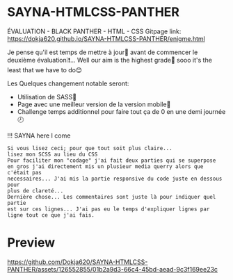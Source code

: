 # SAYNA-HTMLCSS-PANTHER
ÉVALUATION - BLACK PANTHER - HTML - CSS
Gitpage link: https://dokja620.github.io/SAYNA-HTMLCSS-PANTHER/enigme.html

Je pense qu'il est temps de mettre à jour🤖 avant de commencer le deuxième évaluation❕❗...
Well our aim is the highest grade📝 sooo it's the least that we have to do😊

Les Quelques changement notable seront:
- Utilisation de SASS👀
- Page avec une meilleur version de la version mobile📱
- Challenge temps additionnel pour faire tout ça de 0 en une demi journée🕗 

!!! SAYNA here I come

    Si vous lisez ceci; pour que tout soit plus claire... 
    lisez mon SCSS au lieu du CSS
    Pour faciliter mon "codage" j'ai fait deux parties qui se superpose
    en gros j'ai directement mis un plusieur media querry alors que c'était pas
    necessaires... J'ai mis la partie responsive du code juste en dessous pour
    plus de clareté...
    Dernière chose... Les commentaires sont juste là pour indiquer quel partie
    est sur ces lignes... J'ai pas eu le temps d'expliquer lignes par ligne tout ce que j'ai fais.

# Preview
https://github.com/Dokja620/SAYNA-HTMLCSS-PANTHER/assets/126552855/01b2a9d3-66c4-45bd-aead-9c3f169ee23c
